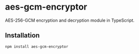 # aes-gcm-encryptor

AES-256-GCM encryption and decryption module in TypeScript.

## Installation

```bash
npm install aes-gcm-encryptor
